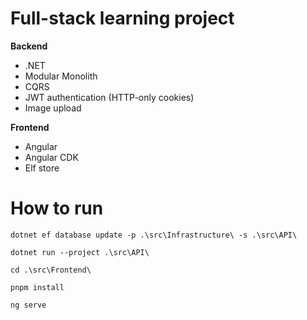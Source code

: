 # Full-stack learning project

**Backend**

- .NET
- Modular Monolith
- CQRS
- JWT authentication (HTTP-only cookies)
- Image upload

**Frontend**

- Angular
- Angular CDK
- Elf store

# How to run

```
dotnet ef database update -p .\src\Infrastructure\ -s .\src\API\
```

```
dotnet run --project .\src\API\
```

```
cd .\src\Frontend\
```

```
pnpm install
```

```
ng serve
```
